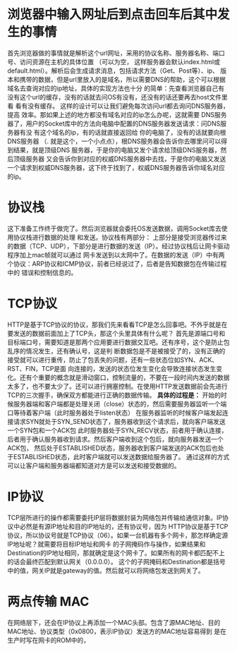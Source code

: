 # 浏览器中输入网址后到点击回车后其中发生的事情

首先浏览器做的事情就是解析这个url网址，采用的协议名称、服务器名称、端口号、访问资源在主机的具体位置 （可以为空，
这样服务器会默认index.html或default.html）。解析后会生成请求消息，包括请求方法（Get、Post等）、ip、
版本和携带的数据，但是url里放入的是域名，所以需要DNS的帮助，这个可以根据 域名去查询对应的ip地址，具体的实现方法也十分
的简单：先查看浏览器自己有没有这个url的缓存，没有的话就去问OS有没有，还没有的话还要再去host文件里看 看有没有缓存。
这样的设计可以让我们避免每次访问url都去询问DNS服务器，提高 效率。那如果上述的地方都没有域名对应的ip怎么办呢，这就需要
DNS服务器了，用户的Socket库中的方法向电脑中配置的DNS服务器发送请求：问DNS服务器有没 有这个域名的ip，有的话就直接返回给
你的电脑了，没有的话就要向根DNS服务器 （. 就是这个，一个小点点），根DNS服务器会告诉你去哪里问可以得到结果，就是顶级DNS
服务器，于是你的电脑又发个请求给顶级DNS服务器，然后顶级服务器 又会告诉你到对应的权威DNS服务器中去找，于是你的电脑又发送
一个请求到权威DNS服务器，这下终于找到了，权威DNS服务器告诉你域名对应的ip。

# 协议栈
这下准备工作终于做完了。然后浏览器就会委托OS发送数据，调用Socket库去使用协议栈进行数据的处理 和发送。协议栈有两部分：
上部分是接受浏览器传过来的数据（TCP、UDP），下部分是进行数据的发送（IP）。经过协议栈后让网卡驱动程序加上mac帧就可以通过
网卡发送到以太网中了。在数据的发送（IP）中有两个协议：ARP协议和ICMP协议，前者已经说过了，后者是告知数据包在传输过程中的
错误和控制信息的。

# TCP协议
HTTP是基于TCP协议的协议，那我们先来看看TCP是怎么回事吧。不外乎就是在要发送的数据前面加上了TCP头，那这个头里具体有什么呢？
首先是源端口号和目标端口号，需要知道是那两个应用要进行数据交互吧。还有序号，这个是防止包乱序的情况发生，还有确认号，这是判
断数据包是不是被接受了的，没有正确的接受就可以进行重传，防止了包丢失的问题，还有一些状态位如SYN、ACK、RST、FIN，TCP是面
向连接的，发送的状态位发生变化会导致连接状态发生变化。还有个重要的概念就是滑动窗口，控制流量的，不要在一段时间内发送的数据
太多了，也不要太少了。还可以进行拥塞控制。在使用HTTP发送数据前会先进行TCP的三次握手，确保双方都能进行正确的数据传输。
**具体的过程是：**
开始的时候服务器端和客户端都是处理关闭（close）状态的，然后需要服务器监听一个端口等待着客户端（此时服务器处于listen状态）
在服务器监听的时候客户端发起连接请求SYN就处于SYN_SEND状态了，服务器收到这个请求后，就向客户端发送一个SYN包和一个ACK包
此时服务器处于SYN_RECV状态，前者用于确认连接，后者用于确认服务器收到请求。然后客户端收到这个包后，就向服务器发送一个ACK包，
然后处于ESTABLISHED状态，服务器收到客户端发送的ACK包后也处于ESTABLISHED状态，此时客户端就可以发送数据给服务器了。
通过这样的方式可以让客户端和服务器端都知道对方是可以发送和接受数据的。

# IP协议
TCP层所进行的操作都需要委托IP层将数据封装为网络包并传输给通信对象。IP协议中必然是有源IP地址和目的IP地址的，还有协议号，因为
HTTP协议是基于TCP协议，所以协议号就是TCP协议（06）。如果一台机器有多个网卡，那怎样确定源IP地址呢？就需要将目标IP地址和网卡
的子网掩码作与操作，如果结果和Destination的IP地址相同，那就确定是这个网卡了。如果所有的网卡都匹配不上的话会最终匹配到默认网关（0.0.0.0）。
这个的子网掩码和Destination都是括号中的值，网关IP就是gateway的值。然后就可以将网络包发送到网关了。

# 两点传输 MAC
在网络层下，还会在IP协议上再添加一个MAC头部。包含了源MAC地址、目的MAC地址、协议类型（0x0800，表示IP协议）发送方的MAC地址容易得到
是在生产时写在网卡的ROM中的，


